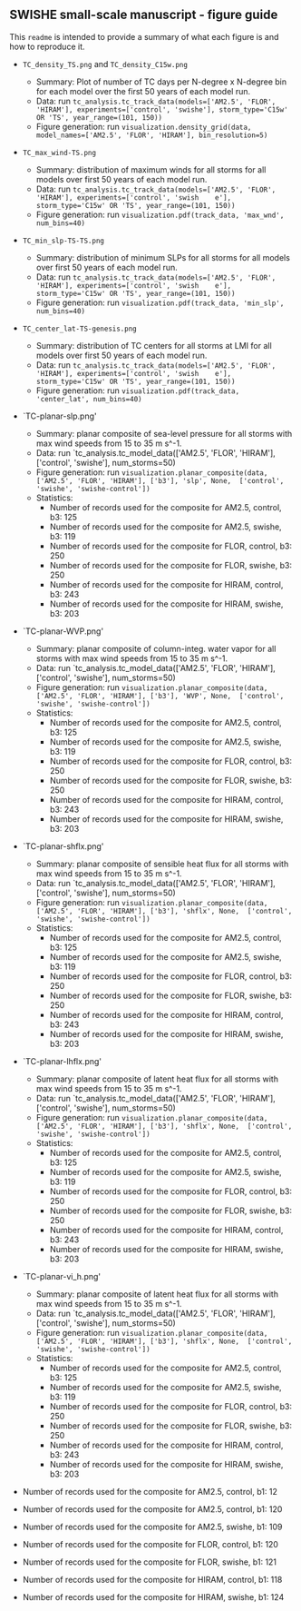 ## SWISHE small-scale manuscript - figure guide
This `readme` is intended to provide a summary of what each figure is and how to reproduce it.

- `TC_density_TS.png` and `TC_density_C15w.png`
	- Summary: Plot of number of TC days per N-degree x N-degree bin for each model over the first 50 years of each model run.
	- Data: run `tc_analysis.tc_track_data(models=['AM2.5', 'FLOR', 'HIRAM'], experiments=['control', 'swishe'], storm_type='C15w' OR 'TS', year_range=(101, 150))`
	- Figure generation: run `visualization.density_grid(data, model_names=['AM2.5', 'FLOR', 'HIRAM'], bin_resolution=5)`

- `TC_max_wind-TS.png`
	- Summary: distribution of maximum winds for all storms for all models over first 50 years of each model run.
	- Data: run `tc_analysis.tc_track_data(models=['AM2.5', 'FLOR', 'HIRAM'], experiments=['control', 'swish    e'], storm_type='C15w' OR 'TS', year_range=(101, 150))`
	- Figure generation: run `visualization.pdf(track_data, 'max_wnd', num_bins=40)`

- `TC_min_slp-TS-TS.png`
	- Summary: distribution of minimum SLPs for all storms for all models over first 50 years of each model run.
	- Data: run `tc_analysis.tc_track_data(models=['AM2.5', 'FLOR', 'HIRAM'], experiments=['control', 'swish    e'], storm_type='C15w' OR 'TS', year_range=(101, 150))`
	- Figure generation: run `visualization.pdf(track_data, 'min_slp', num_bins=40)`

- `TC_center_lat-TS-genesis.png`
	- Summary: distribution of TC centers for all storms at LMI for all models over first 50 years of each model run.
	- Data: run `tc_analysis.tc_track_data(models=['AM2.5', 'FLOR', 'HIRAM'], experiments=['control', 'swish    e'], storm_type='C15w' OR 'TS', year_range=(101, 150))`
	- Figure generation: run `visualization.pdf(track_data, 'center_lat', num_bins=40)`

- `TC-planar-slp.png'
	- Summary: planar composite of sea-level pressure for all storms with max wind speeds from 15 to 35 m s^-1.
	- Data: run `tc_analysis.tc_model_data(['AM2.5', 'FLOR', 'HIRAM'], ['control', 'swishe'], num_storms=50)
	- Figure generation: run `visualization.planar_composite(data, ['AM2.5', 'FLOR', 'HIRAM'], ['b3'], 'slp', None,  ['control', 'swishe', 'swishe-control'])`
	- Statistics:
		- Number of records used for the composite for AM2.5, control, b3: 125
		- Number of records used for the composite for AM2.5, swishe, b3: 119
		- Number of records used for the composite for FLOR, control, b3: 250
		- Number of records used for the composite for FLOR, swishe, b3: 250
		- Number of records used for the composite for HIRAM, control, b3: 243
		- Number of records used for the composite for HIRAM, swishe, b3: 203

- `TC-planar-WVP.png'
	- Summary: planar composite of column-integ. water vapor for all storms with max wind speeds from 15 to 35 m s^-1.
	- Data: run `tc_analysis.tc_model_data(['AM2.5', 'FLOR', 'HIRAM'], ['control', 'swishe'], num_storms=50)
	- Figure generation: run `visualization.planar_composite(data, ['AM2.5', 'FLOR', 'HIRAM'], ['b3'], 'WVP', None,  ['control', 'swishe', 'swishe-control'])`
	- Statistics:
		- Number of records used for the composite for AM2.5, control, b3: 125
		- Number of records used for the composite for AM2.5, swishe, b3: 119
		- Number of records used for the composite for FLOR, control, b3: 250
		- Number of records used for the composite for FLOR, swishe, b3: 250
		- Number of records used for the composite for HIRAM, control, b3: 243
		- Number of records used for the composite for HIRAM, swishe, b3: 203

- `TC-planar-shflx.png'
	- Summary: planar composite of sensible heat flux for all storms  with max wind speeds from 15 to 35 m s^-1.
	- Data: run `tc_analysis.tc_model_data(['AM2.5', 'FLOR', 'HIRAM'], ['control', 'swishe'], num_storms=50)
	- Figure generation: run `visualization.planar_composite(data, ['AM2.5', 'FLOR', 'HIRAM'], ['b3'], 'shflx', None,  ['control', 'swishe', 'swishe-control'])`
	- Statistics:
		- Number of records used for the composite for AM2.5, control, b3: 125
		- Number of records used for the composite for AM2.5, swishe, b3: 119
		- Number of records used for the composite for FLOR, control, b3: 250
		- Number of records used for the composite for FLOR, swishe, b3: 250
		- Number of records used for the composite for HIRAM, control, b3: 243
		- Number of records used for the composite for HIRAM, swishe, b3: 203

- `TC-planar-lhflx.png'
	- Summary: planar composite of latent heat flux for all storms with max wind speeds from 15 to 35 m s^-1.
	- Data: run `tc_analysis.tc_model_data(['AM2.5', 'FLOR', 'HIRAM'], ['control', 'swishe'], num_storms=50)
	- Figure generation: run `visualization.planar_composite(data, ['AM2.5', 'FLOR', 'HIRAM'], ['b3'], 'shflx', None,  ['control', 'swishe', 'swishe-control'])`
	- Statistics:
		- Number of records used for the composite for AM2.5, control, b3: 125
		- Number of records used for the composite for AM2.5, swishe, b3: 119
		- Number of records used for the composite for FLOR, control, b3: 250
		- Number of records used for the composite for FLOR, swishe, b3: 250
		- Number of records used for the composite for HIRAM, control, b3: 243
		- Number of records used for the composite for HIRAM, swishe, b3: 203

- `TC-planar-vi_h.png'
	- Summary: planar composite of latent heat flux for all storms with max wind speeds from 15 to 35 m s^-1.
	- Data: run `tc_analysis.tc_model_data(['AM2.5', 'FLOR', 'HIRAM'], ['control', 'swishe'], num_storms=50)
	- Figure generation: run `visualization.planar_composite(data, ['AM2.5', 'FLOR', 'HIRAM'], ['b3'], 'shflx', None,  ['control', 'swishe', 'swishe-control'])`
	- Statistics:
		- Number of records used for the composite for AM2.5, control, b3: 125
		- Number of records used for the composite for AM2.5, swishe, b3: 119
		- Number of records used for the composite for FLOR, control, b3: 250
		- Number of records used for the composite for FLOR, swishe, b3: 250
		- Number of records used for the composite for HIRAM, control, b3: 243
		- Number of records used for the composite for HIRAM, swishe, b3: 203

- Number of records used for the composite for AM2.5, control, b1: 12
- Number of records used for the composite for AM2.5, control, b1: 120
- Number of records used for the composite for AM2.5, swishe, b1: 109
- Number of records used for the composite for FLOR, control, b1: 120
- Number of records used for the composite for FLOR, swishe, b1: 121
- Number of records used for the composite for HIRAM, control, b1: 118
- Number of records used for the composite for HIRAM, swishe, b1: 124
